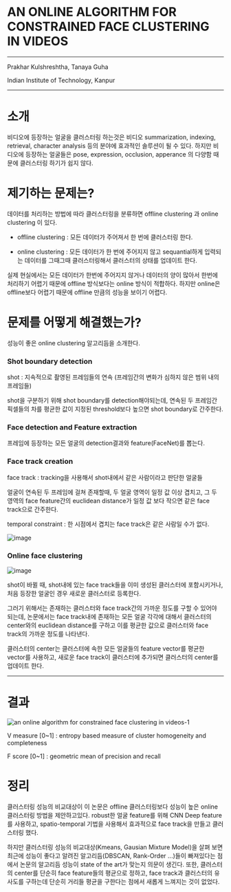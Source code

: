 # AN ONLINE ALGORITHM FOR CONSTRAINED FACE CLUSTERING IN VIDEOS

---

Prakhar Kulshreshtha, Tanaya Guha

Indian Institute of Technology, Kanpur

---

# 소개

비디오에 등장하는 얼굴을 클러스터링 하는것은 비디오 summarization, indexing, retrieval, character analysis 등의 분야에 효과적인 솔루션이 될 수 있다. 하지만 비디오에 등장하는 얼굴들은 pose, expression, occlusion, apperance 의 다양함 때문에 클러스터링 하기가 쉽지 않다.


# 제기하는 문제는? 

데이터를 처리하는 방법에 따라 클러스터링을 분류하면 offline clustering 과 online clustering 이 있다.

* offline clustering : 모든 데이터가 주어져서 한 번에 클러스터링 한다.

* online clustering : 모든 데이터가 한 번에 주어지지 않고 sequantial하게 입력되는 데이터를 그때그때 클러스터링해서 클러스터의 상태를 업데이트 한다.

실제 현실에서는 모든 데이터가 한번에 주어지지 않거나 데이터의 양이 많아서 한번에 처리하기 어렵기 때문에 offline 방식보다는 online 방식이 적합하다. 하지만 online은 offline보다 어렵기 때문에 offline 만큼의 성능을 보이기 어렵다.

# 문제를 어떻게 해결했는가?

성능이 좋은 online clustering 알고리듬을 소개한다. 

### Shot boundary detection

shot : 지속적으로 촬영된 프레임들의 연속 (프레임간의 변화가 심하지 않은 범위 내의 프레임들)

shot을 구분하기 위해 shot boundary를 detection해야되는데, 연속된 두 프레임간 픽셀들의 차를 평균한 값이 지정된 threshold보다 높으면 shot boundary로 간주한다.

### Face detection and Feature extraction

프레임에 등장하는 모든 얼굴의 detection결과와 feature(FaceNet)를 뽑는다.

### Face track creation

face track : tracking을 사용해서 shot내에서 같은 사람이라고 판단한 얼굴들

얼굴이 연속된 두 프레임에 걸쳐 존재할때, 두 얼굴 영역이 일정 값 이상 겹치고, 그 두 영역의 face feature간의 euclidean distance가 일정 값 보다 작으면 같은 face track으로 간주한다.

temporal constraint : 한 시점에서 겹치는 face track은 같은 사람일 수가 없다.

![image](https://user-images.githubusercontent.com/23207379/51081834-e7721200-173c-11e9-984f-db7baa3f2624.png)

### Online face clustering 

![image](https://user-images.githubusercontent.com/23207379/51081843-0ec8df00-173d-11e9-8873-07f3f8389fe9.png)

shot이 바뀔 때, shot내에 있는 face track들을 이미 생성된 클러스터에 포함시키거나, 처음 등장한 얼굴인 경우 새로운 클러스터로 등록한다.

그러기 위해서는 존재하는 클러스터와 face track간의 가까운 정도를 구할 수 있어야 되는데, 논문에서는 face track내에 존재하는 모든 얼굴 각각에 대해서 클러스터의 center와의 euclidean distance를 구하고 이를 평균한 값으로 클러스터와 face track의 가까운 정도를 나타낸다.

클러스터의 center는 클러스터에 속한 모든 얼굴들의 feature vector를 평균한 vector를 사용하고, 새로운 face track이 클러스터에 추가되면 클러스터의 center를 업데이트 한다.

---

# 결과

![an online algorithm for constrained face clustering in videos-1](https://user-images.githubusercontent.com/23207379/51081658-5b5deb80-1738-11e9-828e-c0d2cf87584c.png)

V measure [0~1] : entropy based measure of cluster homogeneity and completeness

F score [0~1] : geometric mean of precision and recall 

# 정리 
클러스터링 성능의 비교대상이 
이 논문은 offline 클러스터링보다 성능이 높은 online 클러스터링 방법을 제안하고있다. robust한 얼굴 feature를 위해 CNN Deep feature를 사용하고, spatio-temporal 기법을 사용해서 효과적으로 face track을 만들고 클러스터링 했다. 

하지만 클러스터링 성능의 비교대상(Kmeans, Gausian Mixture Model)을 살펴 보면 최근에 성능이 좋다고 알려진 알고리듬(DBSCAN, Rank-Order ...)들이 빠져있다는 점에서 논문의 알고리듬 성능이 state of the art가 맞는지 의문이 생긴다. 또한, 클러스터의 center를 단순히 face feature들의 평균으로 정하고, face track과 클러스터의 유사도를 구하는데 단순히 거리들 평균을 구한다는 점에서 새롭게 느껴지는 것이 없었다.
